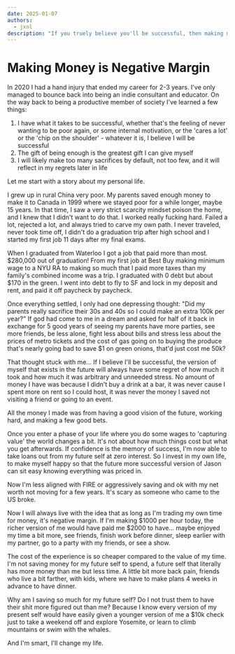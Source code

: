 ```yaml
---
date: 2025-01-07
authors: 
  - jxnl
description: "If you truely believe you'll be successful, then making money will also be negative margin."
---
```


# Making Money is Negative Margin

In 2020 I had a hand injury that ended my career for 2-3 years. I've only managed to bounce back into being an indie consultant and educator. On the way back to being a productive member of society I've learned a few things:

1. I have what it takes to be successful, whether that's the feeling of never wanting to be poor again, or some internal motivation, or the 'cares a lot' or the 'chip on the shoulder' - whatever it is, I believe I will be successful
2. The gift of being enough is the greatest gift I can give myself 
3. I will likely make too many sacrifices by default, not too few, and it will reflect in my regrets later in life

<!-- more -->

Let me start with a story about my personal life.

I grew up in rural China very poor. My parents saved enough money to make it to Canada in 1999 where we stayed poor for a while longer, maybe 15 years. In that time, I saw a very strict scarcity mindset poison the home, and I knew that I didn't want to do that. I worked really fucking hard. Failed a lot, rejected a lot, and always tried to carve my own path. I never traveled, never took time off, I didn't do a graduation trip after high school and I started my first job 11 days after my final exams.

When I graduated from Waterloo I got a job that paid more than most. $280,000 out of graduation! From my first job at Best Buy making minimum wage to a NYU RA to making so much that I paid more taxes than my family's combined income was a trip. I graduated with 0 debt but about $170 in the green. I went into debt to fly to SF and lock in my deposit and rent, and paid it off paycheck by paycheck.

Once everything settled, I only had one depressing thought: "Did my parents really sacrifice their 30s and 40s so I could make an extra 100k per year?" If god had come to me in a dream and asked for half of it back in exchange for 5 good years of seeing my parents have more parties, see more friends, be less alone, fight less about bills and stress less about the prices of metro tickets and the cost of gas going on to buying the produce that's nearly going bad to save $1 on green onions, that'd just cost me 50k?

That thought stuck with me... If I believe I'll be successful, the version of myself that exists in the future will always have some regret of how much it took and how much it was arbitrary and unneeded stress. No amount of money I have was because I didn't buy a drink at a bar, it was never cause I spent more on rent so I could host, it was never the money I saved not visiting a friend or going to an event.

All the money I made was from having a good vision of the future, working hard, and making a few good bets.

Once you enter a phase of your life where you do some wages to 'capturing value' the world changes a bit. It's not about how much things cost but what you get afterwards. If confidence is the memory of success, I'm now able to take loans out from my future self at zero interest. So I invest in my own life, to make myself happy so that the future more successful version of Jason can sit easy knowing everything was priced in.

Now I'm less aligned with FIRE or aggressively saving and ok with my net worth not moving for a few years. It's scary as someone who came to the US broke.

Now I will always live with the idea that as long as I'm trading my own time for money, it's negative margin. If I'm making $1000 per hour today, the richer version of me would have paid me $2000 to have... maybe enjoyed my time a bit more, see friends, finish work before dinner, sleep earlier with my partner, go to a party with my friends, or see a show.

The cost of the experience is so cheaper compared to the value of my time. I'm not saving money for my future self to spend, a future self that literally has more money than me but less time. A little bit more back pain, friends who live a bit farther, with kids, where we have to make plans 4 weeks in advance to have dinner.

Why am I saving so much for my future self? Do I not trust them to have their shit more figured out than me? Because I know every version of my present self would have easily given a younger version of me a $10k check just to take a weekend off and explore Yosemite, or learn to climb mountains or swim with the whales.

And I'm smart, I'll change my life.